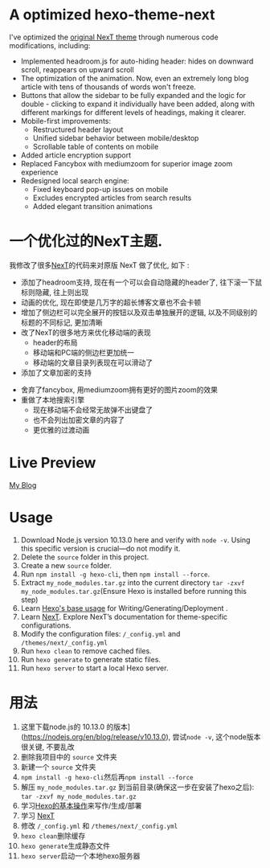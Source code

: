 # A optimized hexo-theme-next

I've optimized the [original NexT theme](https://github.com/iissnan/hexo-theme-next) through numerous code modifications, including:

- Implemented headroom.js for auto-hiding header: hides on downward scroll, reappears on upward scroll
- The optimization of the animation. Now, even an extremely long blog article with tens of thousands of words won't freeze.
- Buttons that allow the sidebar to be fully expanded and the logic for double - clicking to expand it individually have been added, along with different markings for different levels of headings, making it clearer.
- Mobile-first improvements:
    - Restructured header layout
    - Unified sidebar behavior between mobile/desktop
    - Scrollable table of contents on mobile
- Added article encryption support
- Replaced Fancybox with mediumzoom for superior image zoom experience
- Redesigned local search engine:
    - Fixed keyboard pop-up issues on mobile
    - Excludes encrypted articles from search results
    - Added elegant transition animations


# 一个优化过的NexT主题.

我修改了很多[NexT](https://github.com/iissnan/hexo-theme-next)的代码来对原版 NexT 做了优化, 如下 : 

- 添加了headroom支持, 现在有一个可以会自动隐藏的header了, 往下滚一下鼠标则隐藏, 往上则出现
- 动画的优化, 现在即使是几万字的超长博客文章也不会卡顿
- 增加了侧边栏可以完全展开的按钮以及双击单独展开的逻辑, 以及不同级别的标题的不同标记, 更加清晰
- 改了NexT的很多地方来优化移动端的表现
    - header的布局
    - 移动端和PC端的侧边栏更加统一
    - 移动端的文章目录列表现在可以滑动了
- 添加了文章加密的支持
<!-- - 升级到了fancybox3并完成适配, 3更流畅且拥有更多效果 -->
- 舍弃了fancybox, 用mediumzoom拥有更好的图片zoom的效果
- 重做了本地搜索引擎
    - 现在移动端不会经常无故弹不出键盘了
    - 也不会列出加密文章的内容了
    - 更优雅的过渡动画


# Live Preview

[My Blog](https://hulinhong.com)


# Usage

1. Download Node.js version 10.13.0 here and verify with `node -v`. Using this specific version is crucial—do not modify it.
2. Delete the `source` folder in this project.
3. Create a new `source` folder.
4. Run `npm install -g hexo-cli`, then `npm install --force`.
5. Extract `my_node_modules.tar.gz` into the current directory `tar -zxvf my_node_modules.tar.gz`(Ensure Hexo is installed before running this step)
6. Learn [Hexo's base usage](https://hexo.io/docs/index.html) for Writing/Generating/Deployment .
7. Learn [NexT](http://theme-next.iissnan.com/getting-started.html). Explore NexT’s documentation for theme-specific configurations.
8. Modify the configuration files: `/_config.yml` and `/themes/next/_config.yml`
9. Run `hexo clean` to remove cached files.
10. Run `hexo generate` to generate static files.
11. Run `hexo server` to start a local Hexo server.


# 用法

1. 这里下载node.js的 10.13.0 的版本](https://nodejs.org/en/blog/release/v10.13.0), 尝试`node -v`, 这个node版本很关键, 不要乱改
2. 删除我项目中的 `source` 文件夹
3. 新建一个 `source` 文件夹
4. `npm install -g hexo-cli`然后再`npm install --force`
5. 解压 `my_node_modules.tar.gz` 到当前目录(确保这一步在安装了hexo之后): `tar -zxvf my_node_modules.tar.gz`
6. 学习[Hexo的基本操作](https://hexo.io/zh-cn/docs/index.html)来写作/生成/部署
7. 学习 [NexT](http://theme-next.iissnan.com/getting-started.html)
8. 修改 ` /_config.yml ` 和 ` /themes/next/_config.yml `
9. `hexo clean`删除缓存
10. `hexo generate`生成静态文件
11. `hexo server`启动一个本地hexo服务器